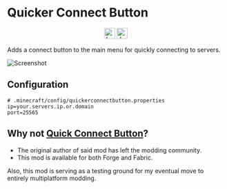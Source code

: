 # Quicker Connect Button

<p align="center">
    <img alt="forge" height="25" src="https://cdn.jsdelivr.net/npm/@intergrav/devins-badges@3/assets/compact/supported/forge_vector.svg">
    <img alt="fabric" height="25" src="https://cdn.jsdelivr.net/npm/@intergrav/devins-badges@3/assets/compact/supported/fabric_vector.svg">
</p>

Adds a connect button to the main menu for quickly connecting to servers.

![Screenshot](https://github.com/JamCoreModding/quicker-connect-button/blob/1.20.1/screenshot.png?raw=true)

## Configuration

```properties
# .minecraft/config/quickerconnectbutton.properties
ip=your.servers.ip.or.domain
port=25565
```

## Why not [Quick Connect Button](https://modrinth.com/mod/quickconnectbutton)?

- The original author of said mod has left the modding community.
- This mod is available for both Forge and Fabric.

Also, this mod is serving as a testing ground for my eventual move to entirely multiplatform modding.
